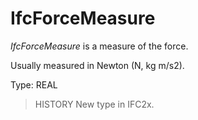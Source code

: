 # IfcForceMeasure

_IfcForceMeasure_ is a measure of the force.
<!-- end of short definition -->


Usually measured in Newton (N, kg m/s2).

Type: REAL

> HISTORY New type in IFC2x.
